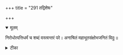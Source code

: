 +++
title = "291 तद्विशेषः"

+++


<details open><summary>मूलम्</summary>

निरोधोत्पत्तिधर्मं च शब्दं वस्त्वन्तरं परे। अनाश्रितं महाभूतसंक्षोभजनितं विदुः॥
</details>



<details><summary>टीका</summary>

न्या. सू. वृ.[2-2-13]
</details>

